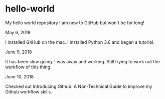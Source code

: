 # hello-world
My hello world repository 
I am new to GitHub but won't be for long!

May 6, 2018

I installed GitHub on the mac. I installed Python 3.6 and began a tutorial.

June 9, 2018

It has been slow going. I was away and working.
Still trying to work out the workflow of this thing.

June 10, 2018

Checked out Introducing Github: A Non-Technical Guide to improve my Github workflow skills.


